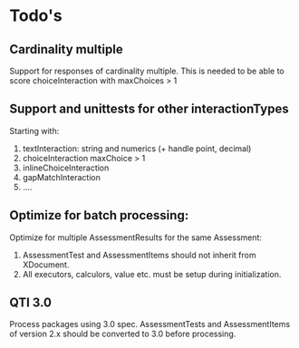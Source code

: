# Todo's

## Cardinality multiple

Support for responses of cardinality multiple. This is needed to be able to score choiceInteraction with maxChoices > 1

## Support and unittests for other interactionTypes

Starting with:

1. textInteraction: string and numerics (+ handle point, decimal)
2. choiceInteraction maxChoice > 1
3. inlineChoiceInteraction
4. gapMatchInteraction
5. ....

## Optimize for batch processing:

Optimize for multiple AssessmentResults for the same Assessment:

1. AssessmentTest and AssessmentItems should not inherit from XDocument. 
2. All executors, calculors, value etc. must be setup during initialization. 



##  QTI 3.0

Process packages using 3.0 spec. AssessmentTests and AssessmentItems of version 2.x should be converted to 3.0 before processing.
